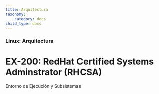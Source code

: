 ```yaml
---
title: Arquitectura 
taxonomy:
    category: docs
child_type: docs
---
```


### Linux: Arquitectura

#  EX-200: RedHat Certified Systems Adminstrator (RHCSA)

Entorno de Ejecución y Subsistemas
